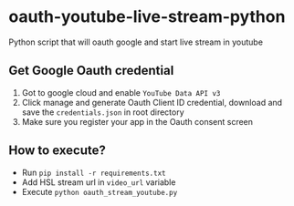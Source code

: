 # oauth-youtube-live-stream-python
Python script that will oauth google and start live stream in youtube

## Get Google Oauth credential
1. Got to google cloud and enable `YouTube Data API v3`
2. Click manage and generate Oauth Client ID credential, download and save the `credentials.json` in root directory
3. Make sure you register your app in the Oauth consent screen

## How to execute?
- Run `pip install -r requirements.txt`
- Add HSL stream url in `video_url` variable
- Execute `python oauth_stream_youtube.py`
